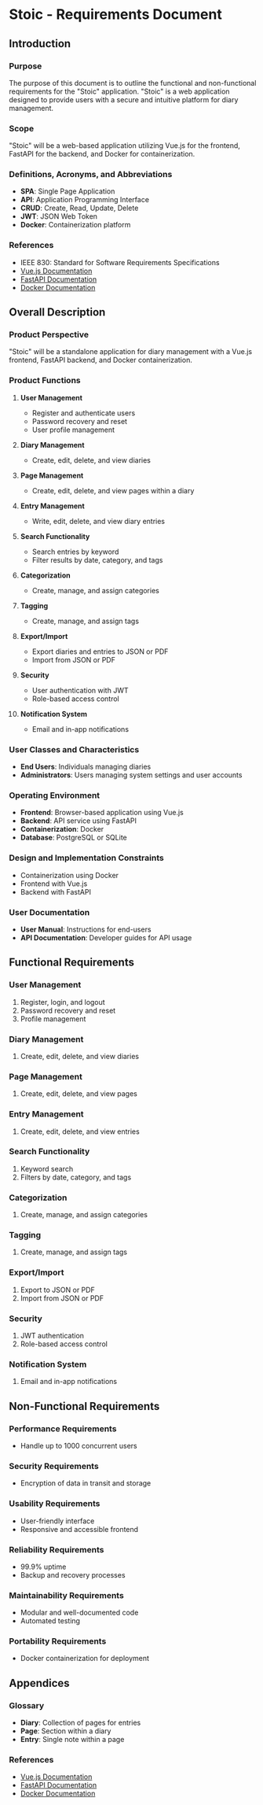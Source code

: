 # Stoic - Requirements Document

## Introduction

### Purpose
The purpose of this document is to outline the functional and non-functional requirements for the "Stoic" application. "Stoic" is a web application designed to provide users with a secure and intuitive platform for diary management.

### Scope
"Stoic" will be a web-based application utilizing Vue.js for the frontend, FastAPI for the backend, and Docker for containerization.

### Definitions, Acronyms, and Abbreviations
- **SPA**: Single Page Application
- **API**: Application Programming Interface
- **CRUD**: Create, Read, Update, Delete
- **JWT**: JSON Web Token
- **Docker**: Containerization platform

### References
- IEEE 830: Standard for Software Requirements Specifications
- [Vue.js Documentation](https://vuejs.org/)
- [FastAPI Documentation](https://fastapi.tiangolo.com/)
- [Docker Documentation](https://docs.docker.com/)

## Overall Description

### Product Perspective
"Stoic" will be a standalone application for diary management with a Vue.js frontend, FastAPI backend, and Docker containerization.

### Product Functions
1. **User Management**
   - Register and authenticate users
   - Password recovery and reset
   - User profile management

2. **Diary Management**
   - Create, edit, delete, and view diaries

3. **Page Management**
   - Create, edit, delete, and view pages within a diary

4. **Entry Management**
   - Write, edit, delete, and view diary entries

5. **Search Functionality**
   - Search entries by keyword
   - Filter results by date, category, and tags

6. **Categorization**
   - Create, manage, and assign categories

7. **Tagging**
   - Create, manage, and assign tags

8. **Export/Import**
   - Export diaries and entries to JSON or PDF
   - Import from JSON or PDF

9. **Security**
   - User authentication with JWT
   - Role-based access control

10. **Notification System**
    - Email and in-app notifications

### User Classes and Characteristics
- **End Users**: Individuals managing diaries
- **Administrators**: Users managing system settings and user accounts

### Operating Environment
- **Frontend**: Browser-based application using Vue.js
- **Backend**: API service using FastAPI
- **Containerization**: Docker
- **Database**: PostgreSQL or SQLite

### Design and Implementation Constraints
- Containerization using Docker
- Frontend with Vue.js
- Backend with FastAPI

### User Documentation
- **User Manual**: Instructions for end-users
- **API Documentation**: Developer guides for API usage

## Functional Requirements

### User Management
1. Register, login, and logout
2. Password recovery and reset
3. Profile management

### Diary Management
1. Create, edit, delete, and view diaries

### Page Management
1. Create, edit, delete, and view pages

### Entry Management
1. Create, edit, delete, and view entries

### Search Functionality
1. Keyword search
2. Filters by date, category, and tags

### Categorization
1. Create, manage, and assign categories

### Tagging
1. Create, manage, and assign tags

### Export/Import
1. Export to JSON or PDF
2. Import from JSON or PDF

### Security
1. JWT authentication
2. Role-based access control

### Notification System
1. Email and in-app notifications

## Non-Functional Requirements

### Performance Requirements
- Handle up to 1000 concurrent users

### Security Requirements
- Encryption of data in transit and storage

### Usability Requirements
- User-friendly interface
- Responsive and accessible frontend

### Reliability Requirements
- 99.9% uptime
- Backup and recovery processes

### Maintainability Requirements
- Modular and well-documented code
- Automated testing

### Portability Requirements
- Docker containerization for deployment

## Appendices

### Glossary
- **Diary**: Collection of pages for entries
- **Page**: Section within a diary
- **Entry**: Single note within a page

### References
- [Vue.js Documentation](https://vuejs.org/)
- [FastAPI Documentation](https://fastapi.tiangolo.com/)
- [Docker Documentation](https://docs.docker.com/)
